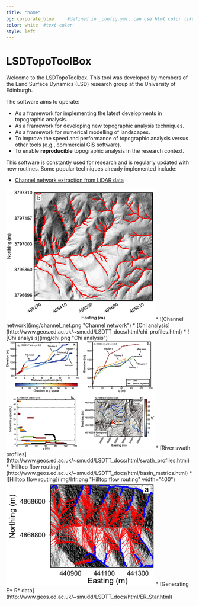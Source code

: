 ```yaml
---
title: "home"
bg: corporate_blue     #defined in _config.yml, can use html color like '#010101'
color: white  #text color
style: left
---
```

<div align="center">
<span class="fa-stack subtlecircle" style="font-size:100px; background:rgba(240,180,0,0.1)">
  <i class="fa fa-circle fa-stack-2x text-white"></i>
  <i class="fa fa-university fa-stack-1x text-c1"></i>
</span>
</div>

# LSDTopoToolBox

Welcome to the LSDTopoToolbox. This tool was developed by members of the Land Surface
Dynamics (LSD) research group at the University of Edinburgh.

The software aims to operate:

* As a framework for implementing the latest developments in topographic analysis.
* As a framework for developing new topographic analysis techniques.
* As a framework for numerical modelling of landscapes.
* To improve the speed and performance of topographic analysis versus other tools (e.g., commercial GIS software).
* To enable **reproducible** topographic analysis in the research context.

This software is constantly used for research and is regularly updated with new routines. Some
popular techniques already implemented include:

* [Channel network extraction from LiDAR data](http://www.geos.ed.ac.uk/~smudd/LSDTT_docs/html/channel_heads.html)
<img src="img/channel_net.png" width="400">
* ![Channel network](img/channel_net.png "Channel network")
* [Chi analysis](http://www.geos.ed.ac.uk/~smudd/LSDTT_docs/html/chi_profiles.html) 
* ![Chi analysis](img/chi.png "Chi analysis")
<img src="img/chi.png" width="400">
* [River swath profiles](http://www.geos.ed.ac.uk/~smudd/LSDTT_docs/html/swath_profiles.html)
* [Hilltop flow routing](http://www.geos.ed.ac.uk/~smudd/LSDTT_docs/html/basin_metrics.html)
* ![Hilltop flow routing](img/hfr.png "Hilltop flow routing"  width="400")
<img src="img/hfr.png" width="400">
* [Generating E* R* data](http://www.geos.ed.ac.uk/~smudd/LSDTT_docs/html/ER_Star.html)


